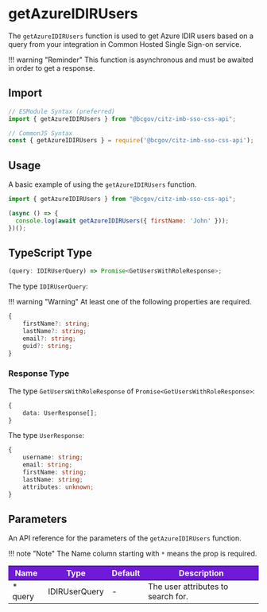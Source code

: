 # getAzureIDIRUsers

The `getAzureIDIRUsers` function is used to get Azure IDIR users based on a query from your integration in Common Hosted Single Sign-on service.

!!! warning "Reminder"
    This function is asynchronous and must be awaited in order to get a response.

## Import

```JavaScript
// ESModule Syntax (preferred)
import { getAzureIDIRUsers } from "@bcgov/citz-imb-sso-css-api";

// CommonJS Syntax
const { getAzureIDIRUsers } = require('@bcgov/citz-imb-sso-css-api');
```

## Usage

A basic example of using the `getAzureIDIRUsers` function.

```JavaScript
import { getAzureIDIRUsers } from "@bcgov/citz-imb-sso-css-api";

(async () => {
  console.log(await getAzureIDIRUsers({ firstName: 'John' }));
})();
```

## TypeScript Type

```TypeScript
(query: IDIRUserQuery) => Promise<GetUsersWithRoleResponse>;
```

The type `IDIRUserQuery`:

!!! warning "Warning"
    At least one of the following properties are required.

```TypeScript
{
    firstName?: string;
    lastName?: string;
    email?: string;
    guid?: string;
}
```

### Response Type

The type `GetUsersWithRoleResponse` of `Promise<GetUsersWithRoleResponse>`:

```TypeScript
{
    data: UserResponse[];
}
```

The type `UserResponse`:

```TypeScript
{
    username: string;
    email: string;
    firstName: string;
    lastName: string;
    attributes: unknown;
}
```

## Parameters

An API reference for the parameters of the `getAzureIDIRUsers` function.

!!! note "Note"
    The Name column starting with `*` means the prop is required.

<table>
  <!-- Table columns -->
  <thead>
    <tr>
      <th style="background: #6f19d9; color: white;">Name</th>
      <th style="background: #6f19d9; color: white;">Type</th>
      <th style="background: #6f19d9; color: white;">Default</th>
      <th style="background: #6f19d9; color: white;">Description</th>
    </tr>
  </thead>

  <!-- Table rows -->
  <tbody>
    <tr>
      <td>* query</td>
      <td>IDIRUserQuery</td>
      <td>-</td>
      <td>The user attributes to search for.</td>
    </tr>
  </tbody>
</table>
